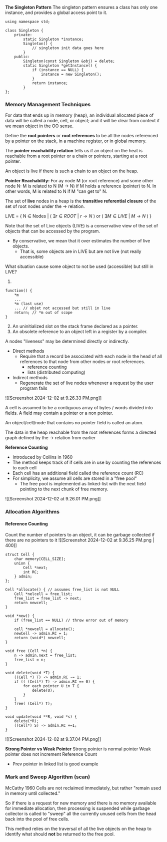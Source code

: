 **The Singleton Pattern**
The singleton pattern ensures a class has only one instance, and provides a global access point to it. 

```
using namespace std;

class Singleton {
	private:
		static Singleton *instance;
		Singleton() {
			// singleton init data goes here
		}
	public:
		Singleton(const Singleton &obj) = delete;
		static Singleton *getInstance() {
			if (instance == NULL) {
				instance = new Singleton();
			}
			return instance;
		}
};
```

### Memory Management Techniques
For data that ends up in memory (heap), an individual allocated piece of data will be called a node, cell, or object; and it will be clear from context if we mean object in the OO sense.

Define the **root pointers** or **root references** to be all the nodes referenced by a pointer on the stack, in a machine register, or in global memory.

The **pointer reachability relation** tells us if an object on the heat is reachable from a root pointer or a chain or pointers, starting at a root pointer.

An object is live if there is such a chain to an object on the heap.

**Pointer Reachability:**
For ay node M (or root reference) and some other node N:
	M is related to N (M $\rightarrow$ N) if M holds a reference (pointer) to N. In other words, M is related to N if M "can get to" N.

The set of **live** nodes in a heap is the **transitive referential closure** of the set of root nodes under the $\rightarrow$ relation.

LIVE = { N $\in$ Nodes | ( $\exists r \in ROOT$ | $r \rightarrow N$ ) or ( $\exists M \in LIVE$ | $M \rightarrow N$ ) }

Note that the set of Live objects (LIVE) is a conservative view of the set of objects that can be accessed by the program.
- By conservative, we mean that it over estimates the number of live objects.
	- That is, some objects are in LIVE but are not live (not really accessible)

What situation cause some object to not be used (accessible) but still in LIVE?

1. 
```
function() {
	*m
	...
	*m (last use)
	... // objet not accessed but still in live
	return; // *m out of scope
}
```
2. An uninitialized slot on the stack frame declared as a pointer.
3. An obsolete reference to an object left in a register by a compiler. 

A nodes "liveness" may be determined directly or indirectly.
- Direct methods 
	- Require that a record be associated with each node in the head of all references to that node from other nodes or root references.
		- reference counting
		- lists (distributed computing)
- Indirect methods
	- Regenerate the set of live nodes whenever a request by the user program fails

![[Screenshot 2024-12-02 at 9.26.33 PM.png]]

A cell is assumed to be a contiguous array of bytes / words divided into fields.
	A field may contain a pointer or a non pointer.

An object/cell/node that contains no pointer field is called an atom.

The data in the heap reachable from the root references forms a directed graph defined by the $\rightarrow$ relation from earlier

**Reference Counting**
- Introduced by Collins in 1960
- The method keeps track of if cells are in use by counting the references to each cell
- Each cell has an additional field called the reference count (RC)
- For simplicity, we assume all cells are stored in a "free pool"
	- The free pool is implemented as linked-list with the next field pointing to the next chunk of free memory.

![[Screenshot 2024-12-02 at 9.26.01 PM.png]]

### Allocation Algorithms

#### Reference Counting
Count the number of pointers to an object, it can be garbage collected if there are no pointers to it
![[Screenshot 2024-12-02 at 9.36.25 PM.png | 400]]
```
struct Cell {
	char memory[CELL_SIZE];
	union {
		Cell *next;
		int RC;
	} admin;
};

Cell *allocate() { // assumes free_list is not NULL
	Cell *nelcell = free_list;
	free_list = free_list -> next;
	return newcell;
}

void *new() {
	if (free_list == NULL) // throw error out of memory

	cell *newcell = allocate();
	newCell -> admin.RC = 1;
	return (void*) newcell;
}

void free (Cell *n) {
	n -> admin.next = free_list;
	free_list = n;
}

void delete(void *T) {
	((Cell *) T) -> admin.RC -= 1;
	if (( (Cell*) T) -> admin.RC == 0) {
		for each pointer U in T {
			delete(U);
		}
	}
	free( (Cell*) T);
}

void update(void **R, void *s) {
	delete(*R);
	((Cell*) S) -> admin.RC +=1;
}
```



![[Screenshot 2024-12-02 at 9.37.04 PM.png]]

**Strong Pointer vs Weak Pointer**
Strong pointer is normal pointer
Weak pointer does not increment Reference Count 
- Prev pointer in linked list is good example


### Mark and Sweep Algorithm (scan)
McCathy 1960
Cells are not reclaimed immediately, but rather "remain used in memory until collected."

So if there is a request for new memory and there is no memory available for immediate allocation, then processing is suspended while garbage collector is called to "sweep" all the currently unused cells from the head back into the pool of free cells.

This method relies on the traversal of all the live objects on the heap to identify what should **not** be returned to the free pool.

